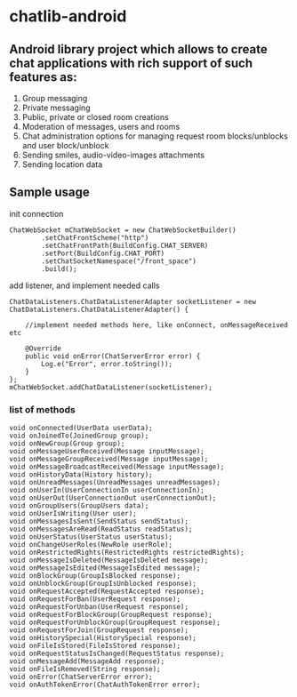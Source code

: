# chatlib-android

## Android library project which allows to create chat applications with rich support of such features as:

1. Group messaging
2. Private messaging
3. Public, private or closed room creations
4. Moderation of messages, users and rooms
5. Chat administration options for managing request room blocks/unblocks and user block/unblock
6. Sending smiles, audio-video-images attachments
7. Sending location data

## Sample usage

init connection

    ChatWebSocket mChatWebSocket = new ChatWebSocketBuilder()
            .setChatFrontScheme("http")
            .setChatFrontPath(BuildConfig.CHAT_SERVER)
            .setPort(BuildConfig.CHAT_PORT)
            .setChatSocketNamespace("/front_space")
            .build();


add listener, and implement needed calls

    ChatDataListeners.ChatDataListenerAdapter socketListener = new ChatDataListeners.ChatDataListenerAdapter() {

        //implement needed methods here, like onConnect, onMessageReceived etc

        @Override
        public void onError(ChatServerError error) {
            Log.e("Error", error.toString());
        }
    };
    mChatWebSocket.addChatDataListener(socketListener);


### list of methods
    void onConnected(UserData userData);
    void onJoinedTo(JoinedGroup group);
    void onNewGroup(Group group);
    void onMessageUserReceived(Message inputMessage);
    void onMessageGroupReceived(Message inputMessage);
    void onMessageBroadcastReceived(Message inputMessage);
    void onHistoryData(History history);
    void onUnreadMessages(UnreadMessages unreadMessages);
    void onUserIn(UserConnectionIn userConnectionIn);
    void onUserOut(UserConnectionOut userConnectionOut);
    void onGroupUsers(GroupUsers data);
    void onUserIsWriting(User user);
    void onMessagesIsSent(SendStatus sendStatus);
    void onMessagesAreRead(ReadStatus readStatus);
    void onUserStatus(UserStatus userStatus);
    void onChangeUserRoles(NewRole userRole);
    void onRestrictedRights(RestrictedRights restrictedRights);
    void onMessageIsDeleted(MessageIsDeleted message);
    void onMessageIsEdited(MessageIsEdited message);
    void onBlockGroup(GroupIsBlocked response);
    void onUnblockGroup(GroupIsUnblocked response);
    void onRequestAccepted(RequestAccepted response);
    void onRequestForBan(UserRequest response);
    void onRequestForUnban(UserRequest response);
    void onRequestForBlockGroup(GroupRequest response);
    void onRequestForUnblockGroup(GroupRequest response);
    void onRequestForJoin(GroupRequest response);
    void onHistorySpecial(HistorySpecial response);
    void onFileIsStored(FileIsStored response);
    void onRequestStatusIsChanged(RequestStatus response);
    void onMessageAdd(MessageAdd response);
    void onFileIsRemoved(String response);
    void onError(ChatServerError error);
    void onAuthTokenError(ChatAuthTokenError error);